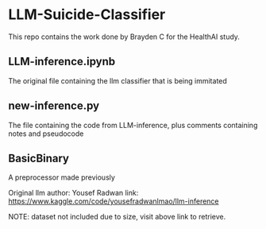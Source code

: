 # LLM-Suicide-Classifier

This repo contains the work done by Brayden C for the HealthAI study.

## LLM-inference.ipynb
The original file containing the llm classifier that is being immitated

## new-inference.py
The file containing the code from LLM-inference, plus comments containing notes and pseudocode

## BasicBinary
A preprocessor made previously

Original llm author: Yousef Radwan
link: https://www.kaggle.com/code/yousefradwanlmao/llm-inference

NOTE: dataset not included due to size, visit above link to retrieve.
